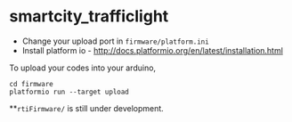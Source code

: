 # smartcity_trafficlight
- Change your upload port in `firmware/platform.ini`
- Install platform io - http://docs.platformio.org/en/latest/installation.html

To upload your codes into your arduino, 
```
cd firmware
platformio run --target upload
```
**`rtiFirmware/` is still under development.
